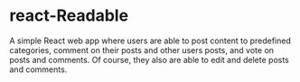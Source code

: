 # react-Readable
A simple React web app where users are able to post content to predefined categories, comment on their posts and other users posts, and vote on posts and comments. Of course, they also are able to edit and delete posts and comments.
